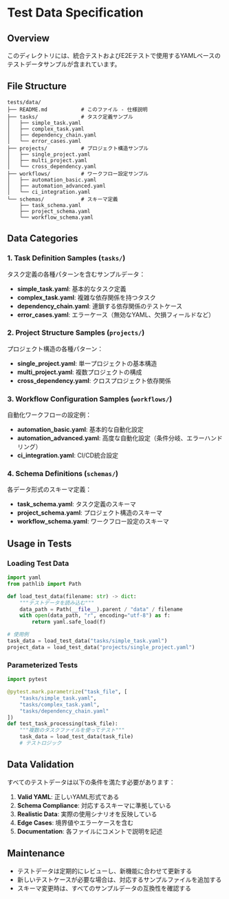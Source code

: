 # Test Data Specification

## Overview

このディレクトリには、統合テストおよびE2Eテストで使用するYAMLベースのテストデータサンプルが含まれています。

## File Structure

```
tests/data/
├── README.md           # このファイル - 仕様説明
├── tasks/              # タスク定義サンプル
│   ├── simple_task.yaml
│   ├── complex_task.yaml
│   ├── dependency_chain.yaml
│   └── error_cases.yaml
├── projects/           # プロジェクト構造サンプル
│   ├── single_project.yaml
│   ├── multi_project.yaml
│   └── cross_dependency.yaml
├── workflows/          # ワークフロー設定サンプル
│   ├── automation_basic.yaml
│   ├── automation_advanced.yaml
│   └── ci_integration.yaml
└── schemas/            # スキーマ定義
    ├── task_schema.yaml
    ├── project_schema.yaml
    └── workflow_schema.yaml
```

## Data Categories

### 1. Task Definition Samples (`tasks/`)

タスク定義の各種パターンを含むサンプルデータ：

- **simple_task.yaml**: 基本的なタスク定義
- **complex_task.yaml**: 複雑な依存関係を持つタスク
- **dependency_chain.yaml**: 連鎖する依存関係のテストケース
- **error_cases.yaml**: エラーケース（無効なYAML、欠損フィールドなど）

### 2. Project Structure Samples (`projects/`)

プロジェクト構造の各種パターン：

- **single_project.yaml**: 単一プロジェクトの基本構造
- **multi_project.yaml**: 複数プロジェクトの構成
- **cross_dependency.yaml**: クロスプロジェクト依存関係

### 3. Workflow Configuration Samples (`workflows/`)

自動化ワークフローの設定例：

- **automation_basic.yaml**: 基本的な自動化設定
- **automation_advanced.yaml**: 高度な自動化設定（条件分岐、エラーハンドリング）
- **ci_integration.yaml**: CI/CD統合設定

### 4. Schema Definitions (`schemas/`)

各データ形式のスキーマ定義：

- **task_schema.yaml**: タスク定義のスキーマ
- **project_schema.yaml**: プロジェクト構造のスキーマ
- **workflow_schema.yaml**: ワークフロー設定のスキーマ

## Usage in Tests

### Loading Test Data

```python
import yaml
from pathlib import Path

def load_test_data(filename: str) -> dict:
    """テストデータを読み込む"""
    data_path = Path(__file__).parent / "data" / filename
    with open(data_path, "r", encoding="utf-8") as f:
        return yaml.safe_load(f)

# 使用例
task_data = load_test_data("tasks/simple_task.yaml")
project_data = load_test_data("projects/single_project.yaml")
```

### Parameterized Tests

```python
import pytest

@pytest.mark.parametrize("task_file", [
    "tasks/simple_task.yaml",
    "tasks/complex_task.yaml",
    "tasks/dependency_chain.yaml"
])
def test_task_processing(task_file):
    """複数のタスクファイルを使ってテスト"""
    task_data = load_test_data(task_file)
    # テストロジック
```

## Data Validation

すべてのテストデータは以下の条件を満たす必要があります：

1. **Valid YAML**: 正しいYAML形式である
2. **Schema Compliance**: 対応するスキーマに準拠している
3. **Realistic Data**: 実際の使用シナリオを反映している
4. **Edge Cases**: 境界値やエラーケースを含む
5. **Documentation**: 各ファイルにコメントで説明を記述

## Maintenance

- テストデータは定期的にレビューし、新機能に合わせて更新する
- 新しいテストケースが必要な場合は、対応するサンプルファイルを追加する
- スキーマ変更時は、すべてのサンプルデータの互換性を確認する
